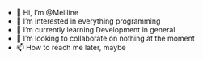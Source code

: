 - 👋 Hi, I’m @Meilline
- 👀 I’m interested in everything programming
- 🌱 I’m currently learning Development in general
- 💞️ I’m looking to collaborate on nothing at the moment
- 📫 How to reach me later, maybe

<!---
Meilline/Meilline is a ✨ special ✨ repository because its `README.md` (this file) appears on your GitHub profile.
You can click the Preview link to take a look at your changes.
--->
